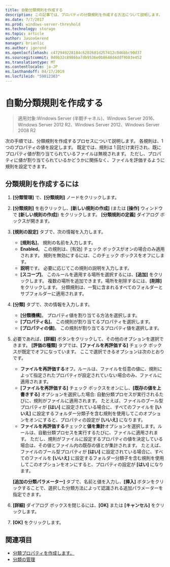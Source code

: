 ```yaml
---
title: 自動分類規則を作成する
description: この記事では、プロパティの分類規則を作成する方法について説明します。
ms.date: 7/7/2017
ms.prod: windows-server-threshold
ms.technology: storage
ms.topic: article
author: JasonGerend
manager: brianlic
ms.author: jgerend
ms.openlocfilehash: c472949228184c6202681d257412c046bbc90d37
ms.sourcegitcommit: 0d0b32c8986ba7db9536e0b8648d4ddf9b03e452
ms.translationtype: MT
ms.contentlocale: ja-JP
ms.lasthandoff: 04/17/2019
ms.locfileid: "59812303"
---
```

# <a name="create-an-automatic-classification-rule"></a>自動分類規則を作成する

> 適用対象:Windows Server (半期チャネル)、Windows Server 2016、Windows Server 2012 R2、Windows Server 2012、Windows Server 2008 R2

次の手順では、分類規則を作成するプロセスについて説明します。 各規則は、1 つのプロパティの値を設定します。 既定では、規則は 1 回だけ実行され、既にプロパティ値が割り当てられているファイルは無視されます。 ただし、プロパティに値が割り当てられているかどうかに関係なく、ファイルを評価するように規則を設定できます。

## <a name="to-create-a-classification-rule"></a>分類規則を作成するには

1.  **[分類管理]** で、**[分類規則]** ノードをクリックします。

2.  **[分類規則]** を右クリックし、**[新しい規則の作成]** (または **[操作]** ウィンドウで **[新しい規則の作成]**) をクリックします。 **[分類規則の定義]** ダイアログ ボックスが開きます。

3.  **[規則の設定]** タブで、次の情報を入力します。

    -   **[規則名]**。 規則の名前を入力します。
    -   **Enabled**。 この規則は、[有効] チェック ボックスがオンの場合のみ適用されます。 規則を無効にするには、このチェック ボックスをオフにします。
    -   **説明**です。 必要に応じてこの規則の説明を入力します。
    -   **[スコープ]**。 このルールを適用する場所を選択するには、**[追加]** をクリックします。 複数の場所を追加できます。場所を削除するには、**[削除]** をクリックします。 分類規則は、一覧に含まれるすべてのフォルダーとサブフォルダーに適用されます。

4.  **[分類]** タブで、次の情報を入力します。

    -   **[分類機構]**。 プロパティ値を割り当てる方法を選択します。
    -   **[プロパティ名]**。 この規則が割り当てるプロパティを選択します。
    -   **[プロパティの値]**。 この規則が割り当てるプロパティ値を選択します。

5.  必要であれば、**[詳細]** ボタンをクリックして、その他のオプションを選択できます。 **[評価の種類]** タブでは、**[ファイルを再評価する]** チェック ボックスが既定でオフになっています。 ここで選択できるオプションは次のとおりです。

    -   **ファイルを再評価する**オフ。ルールは、ファイルを任意の値に、規則によって指定されたプロパティが設定されていない場合のみ、ファイルに適用されます。
    -   **[ファイルを再評価する]** チェック ボックスをオンにし、**[既存の値を上書きする]** オプションを選択した場合: 自動分類プロセスが実行されるたびに、規則がファイルに適用されます。 たとえば、ファイルのブール型プロパティが **[はい]** に設定されている場合に、すべてのファイルを **[いいえ]** に設定するフォルダー分類子を含む規則を使用してこのオプションをオンにすると、プロパティの設定が **[いいえ]** になります。
    -   **ファイルを再評価する**チェックと**値を集計**オプションを選択します。ルールは、自動分類プロセスを実行するたびに、ファイルに適用されます。 ただし、規則がファイルに設定するプロパティの値を決定している場合は、その値とファイル内の既存の値とが集計されます。 たとえば、ファイルのブール型プロパティが **[はい]** に設定されている場合に、すべてのファイルを **[いいえ]** に設定するフォルダー分類子を含む規則を使用してこのオプションをオンにすると、プロパティの設定が **[はい]** になります。

    **[追加の分類パラメーター]** タブで、名前と値を入力し、**[挿入]** ボタンをクリックすることで、選択した分類方法によって認識される追加パラメーターを指定できます。

6.  **[詳細]** ダイアログ ボックスを閉じるには、**[OK]** または **[キャンセル]** をクリックします。

7.  **[OK]** をクリックします。

## <a name="see-also"></a>関連項目

-   [分類プロパティを作成します。](create-classification-property.md)
-   [分類の管理](classification-management.md)